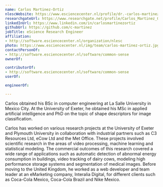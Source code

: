 ```yaml
---
name: Carlos Martinez-Ortiz
nlescWebsite: https://www.esciencecenter.nl/profile/dr.-carlos-martinez-ortiz
researchgateUrl: https://www.researchgate.net/profile/Carlos_Martinez_Ortiz
linkedInUrl: https://www.linkedin.com/in/carlosmartinezortiz
githubUrl: https://github.com/c-martinez
jobTitle: eScience Research Engineer
affiliation:
- http://software.esciencecenter.nl/organization/nlesc
photo: https://www.esciencecenter.nl/img/team/carlos-martinez-ortiz.jpg
contactPersonOf:
- http://software.esciencecenter.nl/software/common-sense
ownerOf:

contributorOf:
- http://software.esciencecenter.nl/software/common-sense
userOf:

engineerOf:

---
```

Carlos obtained his BSc in computer engineering at La Salle University in Mexico City. At the University of Exeter, he obtained his MSc in applied artificial intelligence and PhD on the topic of shape descriptors for image classification.

Carlos has worked on various research projects at the University of Exeter and Plymouth University in collaboration with industrial partners such as C3 Resources Ltd, eCow Ltd and the Met Office. These projects involved scientific research in the areas of video processing, machine learning and statistical modeling. The commercial outcomes of this research covered a wide range of applications such as automatic detection of abnormal energy consumption in buildings, video tracking of dairy cows, modeling high performance storage systems and segmentation of medical images. Before moving to the United Kingdom, he worked as a web developer and team leader at an eMarketing company, Interalia Digital, for different clients such as Coca-Cola Mexico, Coca-Cola Brazil and Nike Mexico.
